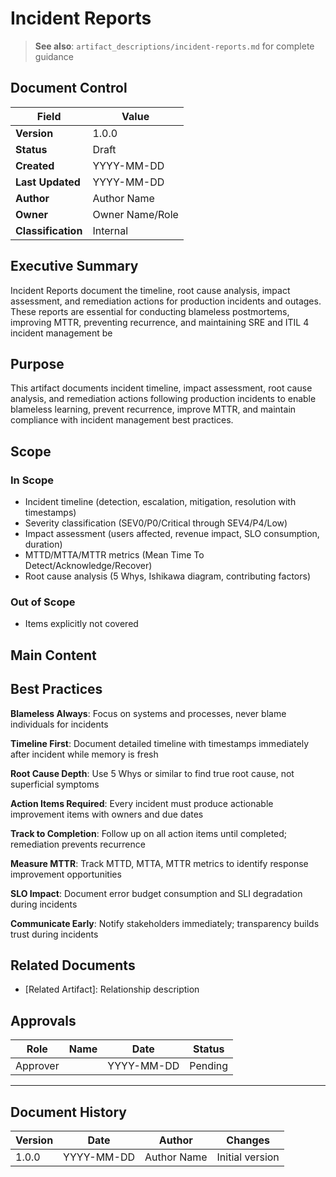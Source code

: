 # Incident Reports

> **See also**: `artifact_descriptions/incident-reports.md` for complete guidance

## Document Control

| Field | Value |
|-------|-------|
| **Version** | 1.0.0 |
| **Status** | Draft |
| **Created** | YYYY-MM-DD |
| **Last Updated** | YYYY-MM-DD |
| **Author** | Author Name |
| **Owner** | Owner Name/Role |
| **Classification** | Internal |

## Executive Summary

Incident Reports document the timeline, root cause analysis, impact assessment, and remediation actions for production incidents and outages. These reports are essential for conducting blameless postmortems, improving MTTR, preventing recurrence, and maintaining SRE and ITIL 4 incident management be

## Purpose

This artifact documents incident timeline, impact assessment, root cause analysis, and remediation actions following production incidents to enable blameless learning, prevent recurrence, improve MTTR, and maintain compliance with incident management best practices.

## Scope

### In Scope

- Incident timeline (detection, escalation, mitigation, resolution with timestamps)
- Severity classification (SEV0/P0/Critical through SEV4/P4/Low)
- Impact assessment (users affected, revenue impact, SLO consumption, duration)
- MTTD/MTTA/MTTR metrics (Mean Time To Detect/Acknowledge/Recover)
- Root cause analysis (5 Whys, Ishikawa diagram, contributing factors)

### Out of Scope

- Items explicitly not covered

## Main Content

<!-- Provide detailed content specific to this artifact type -->
<!-- Refer to the artifact description for required sections -->

## Best Practices

**Blameless Always**: Focus on systems and processes, never blame individuals for incidents

**Timeline First**: Document detailed timeline with timestamps immediately after incident while memory is fresh

**Root Cause Depth**: Use 5 Whys or similar to find true root cause, not superficial symptoms

**Action Items Required**: Every incident must produce actionable improvement items with owners and due dates

**Track to Completion**: Follow up on all action items until completed; remediation prevents recurrence

**Measure MTTR**: Track MTTD, MTTA, MTTR metrics to identify response improvement opportunities

**SLO Impact**: Document error budget consumption and SLI degradation during incidents

**Communicate Early**: Notify stakeholders immediately; transparency builds trust during incidents

## Related Documents

- [Related Artifact]: Relationship description

## Approvals

| Role | Name | Date | Status |
|------|------|------|--------|
| Approver | | YYYY-MM-DD | Pending |

---

## Document History

| Version | Date | Author | Changes |
|---------|------|--------|---------|
| 1.0.0 | YYYY-MM-DD | Author Name | Initial version |
